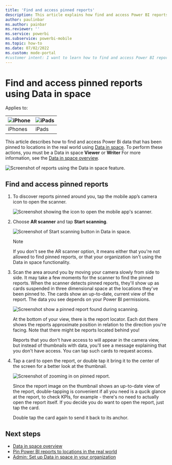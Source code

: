 ```yaml
---
title: 'Find and access pinned reports'
description: This article explains how find and access Power BI reports that have been pinned at real world locations in augmented reality.
author: paulinbar
ms.author: painbar
ms.reviewer: ''
ms.service: powerbi
ms.subservice: powerbi-mobile
ms.topic: how-to
ms.date: 07/02/2022
ms.custom: mode-portal
#customer intent: I want to learn how to find and access Power BI reports that have been pinned at real world locations in augmented reality.
---
```

# Find and access pinned reports using Data in space

Applies to:

| ![iPhone](./media/mobile-apps-metrics/ios-logo-40-px.png) | ![iPads](./media/mobile-apps-metrics/ios-logo-40-px.png) |
|:--- |:--- |
|iPhones |iPads |

This article describes how to find and access Power Bi data that has been pinned to locations in the real world using [Data in space](./mobile-apps-data-in-space-overview.md). To perform these actions, you must be a Data in space **Viewer** or **Writer** For more information, see the [Data in space overview](./mobile-apps-data-in-space-overview.md).

![Screenshot of reports using the Data in space feature.](./media/mobile-apps-data-in-space-pin-reports/power-bi-mobile-app-data-in-space-final-result.png)

## Find and access pinned reports

1. To discover reports pinned around you, tap the mobile app’s camera icon to open the scanner.

    ![Screenshot showing the icon to open the mobile app's scanner.](./media/mobile-apps-data-in-space-find-pinned-reports/power-bi-mobile-app-camera-icon.png)

2. Choose **AR scanner** and tap **Start scanning**.

    ![Screenshot of Start scanning button in Data in space.](./media/mobile-apps-data-in-space-find-pinned-reports/start-scanning-button.png)

    >[!NOTE]
    > If you don't see the AR scanner option, it means either that you're not allowed to find pinned reports, or that your organization isn't using the Data in space functionality.

1. Scan the area around you by moving your camera slowly from side to side. It may take a few moments for the scanner to find the pinned reports. When the scanner detects pinned reports, they'll show up as cards suspended in three dimensional space at the locations they've been pinned to. The cards show an up-to-date, current view of the report. The data you see depends on your Power BI permissions.

    ![Screenshot show a pinned report found during scanning.](./media/mobile-apps-data-in-space-find-pinned-reports/power-bi-mobile-app-data-in-space-final-result.png)

    At the bottom of your view, there is the report locator. Each dot there shows the reports approximate position in relation to the direction you're facing. Note that there might be reports located behind you!

    Reports that you don't have access to will appear in the camera view, but instead of thumbnails with data, you'll see a message explaining that you don't have access. You can tap such cards to request access.
    
1. Tap a card to open the report, or double tap it bring it to the center of the screen for a better look at the thumbnail.

    ![Screenshot of zooming in on pinned report.](./media/mobile-apps-data-in-space-find-pinned-reports/data-space-card-zoom.gif)

    Since the report image on the thumbnail shows an up-to-date view of the report, double-tapping is convenient if all you need is a qucik glance at the report, to check KPIs, for example - there's no need to actually open the report itself. If you decide you do want to open the report, just tap the card.

    Double tap the card again to send it back to its anchor.

## Next steps

* [Data in space overview](mobile-apps-data-in-space-overview.md)
* [Pin Power BI reports to locations in the real world](mobile-apps-data-in-space-pin-reports.md)
* [Admin: Set up Data in space in your organization](mobile-apps-data-in-space-set-up.md)